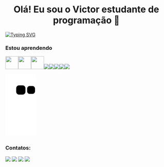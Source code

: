 <h1 align="center">Olá! Eu sou o Victor estudante de programação 🖖</h1>

[![Typing SVG](https://readme-typing-svg.herokuapp.com?color=0E00F7&lines=T%C3%A9cnico+em+Desenvolvimento+de+Sistemas)](https://git.io/typing-svg)

### Estou aprendendo

<img src="https://cdn.jsdelivr.net/gh/devicons/devicon/icons/python/python-original.svg" width="40" height="40"/><img src="https://cdn.jsdelivr.net/gh/devicons/devicon/icons/mysql/mysql-original.svg" width="40" height="40"/><img src="https://cdn.jsdelivr.net/gh/devicons/devicon/icons/amazonwebservices/amazonwebservices-original-wordmark.svg" width="40" height="40"/><img src="https://cdn.jsdelivr.net/gh/devicons/devicon/icons/amazonwebservices/amazonwebservices-original-wordmark.svg" /><img src="https://cdn.jsdelivr.net/gh/devicons/devicon/icons/html5/html5-original.svg" /><img 
src="https://cdn.jsdelivr.net/gh/devicons/devicon/icons/css3/css3-original.svg" /><img 
src="https://cdn.jsdelivr.net/gh/devicons/devicon/icons/javascript/javascript-original.svg" /><img 
src="https://cdn.jsdelivr.net/gh/devicons/devicon/icons/flask/flask-original-wordmark.svg" />
          
                  
![Snake animation](https://github.com/mvictorsilva/mvictorsilva/blob/output/github-contribution-grid-snake.svg)

### Contatos:

<div>
<a href="https://discord.gg/CRNcWFXG" target="_blank"><img src="https://img.shields.io/badge/Discord-7289DA?style=for-the-badge&logo=discord&logoColor=white" target="_blank"></a>
<a href="https://www.instagram.com/victor_alvesilva/" target="_blank"><img src="https://img.shields.io/badge/-Instagram-%23E4405F?style=for-the-badge&logo=instagram&logoColor=white" target="_blank"></a>
<a href = "mailto:victormanoel@pydev.com.br"><img src="https://img.shields.io/badge/Gmail-D14836?style=for-the-badge&logo=gmail&logoColor=white" target="_blank"></a>
<a href="https://www.linkedin.com/in/victormanoel-pydev/" target="_blank"><img src="https://img.shields.io/badge/-LinkedIn-%230077B5?style=for-the-badge&logo=linkedin&logoColor=white" target="_blank"></a>   
</div>
